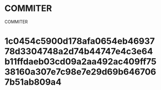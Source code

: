 # COMMITER
COMMITER






# 1c0454c5900d178afa0654eb4693778d3304748a2d74b44747e4c3e64b11ffdaeb03cd09a2aa492ac409ff7538160a307e7c98e7e29d69b6467067b51ab809a4
